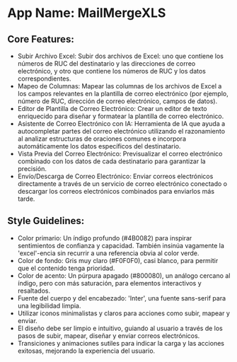 # **App Name**: MailMergeXLS

## Core Features:

- Subir Archivo Excel: Subir dos archivos de Excel: uno que contiene los números de RUC del destinatario y las direcciones de correo electrónico, y otro que contiene los números de RUC y los datos correspondientes.
- Mapeo de Columnas: Mapear las columnas de los archivos de Excel a los campos relevantes en la plantilla de correo electrónico (por ejemplo, número de RUC, dirección de correo electrónico, campos de datos).
- Editor de Plantilla de Correo Electrónico: Crear un editor de texto enriquecido para diseñar y formatear la plantilla de correo electrónico.
- Asistente de Correo Electrónico con IA: Herramienta de IA que ayuda a autocompletar partes del correo electrónico utilizando el razonamiento al analizar estructuras de oraciones comunes e incorpora automáticamente los datos específicos del destinatario.
- Vista Previa del Correo Electrónico: Previsualizar el correo electrónico combinado con los datos de cada destinatario para garantizar la precisión.
- Envío/Descarga de Correo Electrónico: Enviar correos electrónicos directamente a través de un servicio de correo electrónico conectado o descargar los correos electrónicos combinados para enviarlos más tarde.

## Style Guidelines:

- Color primario: Un índigo profundo (#4B0082) para inspirar sentimientos de confianza y capacidad. También insinúa vagamente la 'excel'-encia sin recurrir a una referencia obvia al color verde.
- Color de fondo: Gris muy claro (#F0F0F0), casi blanco, para permitir que el contenido tenga prioridad.
- Color de acento: Un púrpura apagado (#800080), un análogo cercano al índigo, pero con más saturación, para elementos interactivos y resaltados.
- Fuente del cuerpo y del encabezado: 'Inter', una fuente sans-serif para una legibilidad limpia.
- Utilizar iconos minimalistas y claros para acciones como subir, mapear y enviar.
- El diseño debe ser limpio e intuitivo, guiando al usuario a través de los pasos de subir, mapear, diseñar y enviar correos electrónicos.
- Transiciones y animaciones sutiles para indicar la carga y las acciones exitosas, mejorando la experiencia del usuario.